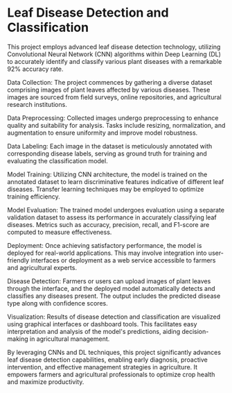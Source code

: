 # Leaf Disease Detection and Classification

This project employs advanced leaf disease detection technology, utilizing Convolutional Neural Network (CNN) algorithms within Deep Learning (DL) to accurately identify and classify various plant diseases with a remarkable 92% accuracy rate.

Data Collection:
The project commences by gathering a diverse dataset comprising images of plant leaves affected by various diseases. These images are sourced from field surveys, online repositories, and agricultural research institutions.

Data Preprocessing:
Collected images undergo preprocessing to enhance quality and suitability for analysis. Tasks include resizing, normalization, and augmentation to ensure uniformity and improve model robustness.

Data Labeling:
Each image in the dataset is meticulously annotated with corresponding disease labels, serving as ground truth for training and evaluating the classification model.

Model Training:
Utilizing CNN architecture, the model is trained on the annotated dataset to learn discriminative features indicative of different leaf diseases. Transfer learning techniques may be employed to optimize training efficiency.

Model Evaluation:
The trained model undergoes evaluation using a separate validation dataset to assess its performance in accurately classifying leaf diseases. Metrics such as accuracy, precision, recall, and F1-score are computed to measure effectiveness.

Deployment:
Once achieving satisfactory performance, the model is deployed for real-world applications. This may involve integration into user-friendly interfaces or deployment as a web service accessible to farmers and agricultural experts.

Disease Detection:
Farmers or users can upload images of plant leaves through the interface, and the deployed model automatically detects and classifies any diseases present. The output includes the predicted disease type along with confidence scores.

Visualization:
Results of disease detection and classification are visualized using graphical interfaces or dashboard tools. This facilitates easy interpretation and analysis of the model's predictions, aiding decision-making in agricultural management.

By leveraging CNNs and DL techniques, this project significantly advances leaf disease detection capabilities, enabling early diagnosis, proactive intervention, and effective management strategies in agriculture. It empowers farmers and agricultural professionals to optimize crop health and maximize productivity.
